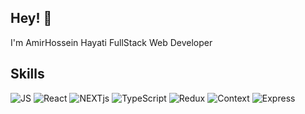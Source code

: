 ## Hey! 👋
I'm AmirHossein Hayati
FullStack Web Developer
## Skills
<p>
  <img alt="JS" src="https://img.shields.io/badge/-JavaScript-FFFF00?style=flat-square&logo=javascript&logoColor=black" />
  <img alt="React" src="https://img.shields.io/badge/-React-0067B3?style=flat-square&logo=react&logoColor=white" />
  <img alt="NEXTjs" src="https://img.shields.io/badge/Next-js-%23eee" />
  <img alt="TypeScript" src="https://img.shields.io/badge/-TypeScript-007ACC?style=flat-square&logo=typescript&logoColor=white" />
  <img alt="Redux" src="https://img.shields.io/badge/-Redux-764ABC?style=flat-square&logo=redux&logoColor=white" />
  <img alt="Context" src="https://img.shields.io/badge/-Context-E151AF?style=flat-square&logo=react&logoColor=white" />
  <img alt="Express" src="https://img.shields.io/badge/-Express-238634?style=flat-square&logo=express&logoColor=white" />
</p>
